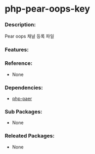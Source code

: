# php-pear-oops-key

### Description:

Pear oops 채널 등록 파일

### Features:

### Reference:
* None

### Dependencies:
* [php-paer](pkg-base-php-pear.md)

### Sub Packages:
* None

### Releated Packages:
* None
